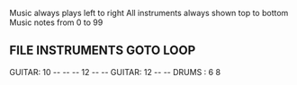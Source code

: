 Music always plays left to right
All instruments always shown top to bottom
Music notes from 0 to 99

## FILE INSTRUMENTS GOTO LOOP

GUITAR: 10 -- -- -- 12 -- --
GUITAR: 12 -- --
DRUMS : 6 8
